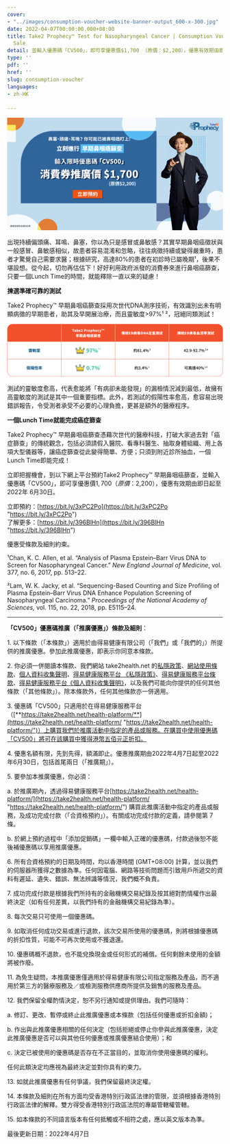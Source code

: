 ```yaml
---
cover:
- "../images/consumption-voucher-website-banner-output_600-x-300.jpg"
date: 2022-04-07T00:00:00.000+08:00
title: Take2 Prophecy™ Test for Nasopharyngeal Cancer | Consumption Voucher Flash
  Sale
detail: 並輸入優惠碼「CV500」，即可享優惠價$1,700 （原價：$2,200），優惠有效期由即日起至2022年 6月30日。
type: ''
pdf: ''
href: ''
slug: consumption-voucher
languages:
- zh-HK

---
```

![](../images/compressed-promotion.jpg)

出現持續偏頭痛、耳鳴、鼻塞，你以為只是感冒或鼻敏感？其實早期鼻咽癌徵狀與一般感冒、鼻敏感相似，故患者容易混淆和忽略，往往病徵持續或變得嚴重時，患者才驚覺自己需要求醫；根據研究，高達80%的患者在初診時已屬晚期¹，後果不堪設想。從今起，切勿再估估下！好好利用政府派發的消費券來進行鼻咽癌篩查，只要一個Lunch Time的時間，就能釋除一直以來的疑慮！

**揀選準確可靠的測試**

Take2 Prophecy™ 早期鼻咽癌篩查採用次世代DNA測序技術，有效識別出未有明顯病徵的早期患者，助其及早開展治療，而且靈敏度>97%¹ ²，冠絕同類測試！

![](../images/table-capscreen-chi.png)

測試的靈敏度愈高，代表愈能將「有病卻未能發現」的漏檢情況減到最低，故擁有高靈敏度的測試是其中一個重要指標。此外，若測試的假陽性率愈高，愈容易出現錯誤報告，令受測者承受不必要的心理負擔，更甚是額外的醫療程序。

**一個Lunch Time就能完成癌症篩查**

Take2 Prophecy™ 早期鼻咽癌篩查憑藉次世代的醫療科技，打破大家過去對「癌症篩查」的傳統觀念，包括必須請假入醫院、看專科醫生、抽取身體組織、用上各項大型儀器等，讓癌症篩查從此變得簡單、方便；只須到附近診所抽血，一個Lunch Time即能完成！

立即把握機會，到以下網上平台預約Take2 Prophecy™ 早期鼻咽癌篩查，並輸入優惠碼「CV500」，即可享優惠價$1,700 （原價：$2,200），優惠有效期由即日起至2022年 6月30日。

立即預約：[https://bit.ly/3xPC2Po](https://bit.ly/3xPC2Po "https://bit.ly/3xPC2Po")  
了解更多：[https://bit.ly/396BlHn](https://bit.ly/396BlHn "https://bit.ly/396BlHn")

優惠受條款及細則約束。

¹Chan, K. C. Allen, et al. “Analysis of Plasma Epstein–Barr Virus DNA to Screen for Nasopharyngeal Cancer.” _New England Journal of Medicine_, vol. 377, no. 6, 2017, pp. 513–22.

²Lam, W. K. Jacky, et al. “Sequencing-Based Counting and Size Profiling of Plasma Epstein–Barr Virus DNA Enhance Population Screening of Nasopharyngeal Carcinoma.” _Proceedings of the National Academy of Sciences,_ vol. 115, no. 22, 2018, pp. E5115–24.

***

**「CV500」優惠碼推廣（「推廣優惠」）條款及細則**：

1\. 以下條款（「本條款」）適用於由得易健康有限公司（「我們」或「我們的」）所提供的推廣優惠。參加此推廣優惠，即表示你同意本條款。

2\. 你必須一併閱讀本條款、我們網站 take2health.net 的[私隱政策](https://take2health.net/terms-and-conditions/%E7%A7%81%E9%9A%B1%E6%94%BF%E7%AD%96)、[網站使用條款](https://take2health.net/terms-and-conditions/%E7%B6%B2%E7%AB%99%E4%BD%BF%E7%94%A8%E6%A2%9D%E6%AC%BE)、[個人資料收集聲明](https://take2health.net/terms-and-conditions/%E5%80%8B%E4%BA%BA%E8%B3%87%E6%96%99%E6%94%B6%E9%9B%86%E8%81%B2%E6%98%8E)、[得易健康服務平台 《私隱政策》](https://take2health.net/health-platform/agreement/2)、[得易健康服務平台條款](https://take2health.net/health-platform/agreement/3)、[得易健康服務平台《個人資料收集聲明》](https://take2health.net/health-platform/agreement/1)，以及我們可能向你提供的任何其他條款（「其他條款」）。除本條款外，任何其他條款亦一併適用。

3\. 優惠碼「CV500」只適用於在得易健康服務平台（[**https://take2health.net/health-platform/**](https://take2health.net/health-platform/ "https://take2health.net/health-platform/")）上購買我們於推廣活動中指定的產品或服務。在購買中使用優惠碼「CV500」將可在該購買中獲得港幣五佰元正折扣。

4\. 優惠名額有限，先到先得，額滿即止。優惠推廣期由2022年4月7日起至2022年6月30日，包括首尾兩日（「推廣期」）。

5\. 要參加本推廣優惠，你必須：

a. 於推廣期內，透過得易健康服務平台[https://take2health.net/health-platform/](https://take2health.net/health-platform/ "https://take2health.net/health-platform/") 購買此推廣活動中指定的產品或服務，及成功完成付款（「合資格預約」）。有關成功完成付款的定義，請參閱第 7 條。

b. 於網上預約過程中「添加促銷碼」一欄中輸入正確的優惠碼，付款過後恕不能後補優惠碼以享用推廣優惠。

6\. 所有合資格預約的日期及時間，均以香港時間 (GMT+08:00) 計算，並以我們的伺服器所獲得之數據為準。任何因電腦、網路等技術問題而引致用戶所遞交的資料有遲延、遺失、錯誤、無法辨識等情況，我們概不負責。

7\. 成功完成付款是根據我們所持有的金融機構交易紀錄及按其絕對酌情權作出最終決定（如有任何差異，以我們持有的金融機構交易紀錄為準）。

8\. 每次交易只可使用一個優惠碼。

9\. 如取消任何成功交易或進行退款，該次交易所使用的優惠碼，則將根據優惠碼的折扣性質，可能不可再次使用或不獲退還。

10\. 優惠碼概不退款，也不能兌換現金或任何形式的補償。任何剩餘未使用的金額將被作廢。

11\. 為免生疑問，本推廣優惠僅適用於得易健康有限公司指定服務及產品，而不適用於第三方的醫療服務及／或檢測服務供應商所提供及銷售的服務及產品。

12\. 我們保留全權酌情決定，恕不另行通知或提供理由。我們可隨時：

a. 修訂、更改、暫停或終止此推廣優惠或本條款（包括任何優惠或折扣金額)；

b. 作出與此推廣優惠相關的任何決定（包括拒絕或停止你參與此推廣優惠，決定此推廣優惠是否可以與其他任何優惠或推廣優惠結合使用）；和

c. 決定已被使用的優惠碼是否存在不正當目的，並取消你使用優惠碼的權利。

任何此類決定均應視為最終決定並對你具有約束力。

13\. 如就此推廣優惠有任何爭議，我們保留最終決定權。

14\. 本條款及細則在所有方面均受香港特別行政區法律的管限，並須根據香港特別行政區法律的解釋。雙方得受香港特別行政區法院的專屬管轄權管轄。

15\. 如本條款的不同語言版本有任何抵觸或不相符之處，應以英文版本為準。

最後更新日期：2022年4月7日